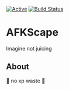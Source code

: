 [![Active](http://img.shields.io/badge/Status-Active-green.svg)](https://github.com/Maurits825/AFKScape) 
[![Build Status](https://travis-ci.com/Maurits825/AFKScape.svg?token=acwEp1UszjMQRSRycTzp&branch=master)](https://travis-ci.com/Maurits825/AFKScape)

# AFKScape
Imagine not juicing

## About
:rocket: no xp waste :rocket:
